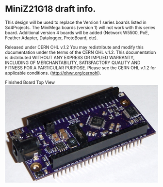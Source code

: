 # MiniZ21G18 draft info.

This design will be used to replace the Version 1 series boards listed in Sd4Projects. The MiniMega boards (version 1) will not work with this series board. Additional version 4 boards will be added (Network W5500, PoE, Feather Adapter, Datalogger, ProtoBoard, etc).

Released under CERN OHL v.1.2
You may redistribute and modify this documentation under the terms of the CERN OHL v.1.2.
This documentation is distributed WITHOUT ANY EXPRESS OR IMPLIED WARRANTY, 
INCLUDING OF MERCHANTABILITY, SATISFACTORY QUALITY AND FITNESS FOR A PARTICULAR PURPOSE.
Please see the CERN OHL v.1.2 for applicable conditions. (http://ohwr.org/cernohl).

Finished Board Top View
![alt text](https://github.com/Sd4Projects/MiniZ21G18/blob/master/MiniZ21G18_top_v4b.jpg?raw=true "finishedboard")
